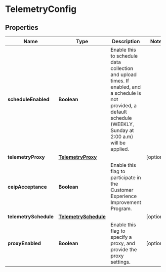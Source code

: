 # TelemetryConfig

## Properties
Name | Type | Description | Notes
------------ | ------------- | ------------- | -------------
**scheduleEnabled** | **Boolean** | Enable this to schedule data collection and upload times. If enabled, and a schedule is not provided, a default schedule (WEEKLY, Sunday at 2:00 a.m) will be applied.  | 
**telemetryProxy** | [**TelemetryProxy**](TelemetryProxy.md) |  |  [optional]
**ceipAcceptance** | **Boolean** | Enable this flag to participate in the Customer Experience Improvement Program.  | 
**telemetrySchedule** | [**TelemetrySchedule**](TelemetrySchedule.md) |  |  [optional]
**proxyEnabled** | **Boolean** | Enable this flag to specify a proxy, and provide the proxy settings. |  [optional]
